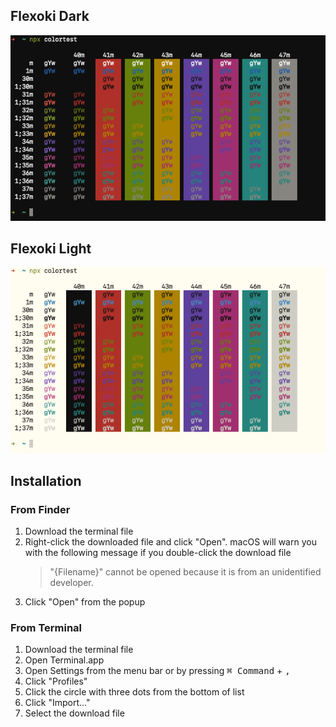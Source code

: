 ## Flexoki Dark

![Flexoki Dark](screenshots/flexoki_dark.terminal.png)

## Flexoki Light

![Flexoki Light](screenshots/flexoki_light.terminal.png)

## Installation

### From Finder

1. Download the terminal file
2. Right-click the downloaded file and click "Open". macOS will warn you with the following message if you double-click the download file
    > "{Filename}" cannot be opened because it is from an unidentified developer.
3. Click "Open" from the popup

### From Terminal

1. Download the terminal file
2. Open Terminal.app
3. Open Settings from the menu bar or by pressing <kbd>⌘ Command</kbd> + <kbd>,</kbd>
4. Click "Profiles"
5. Click the circle with three dots from the bottom of list
6. Click "Import..."
7. Select the download file
